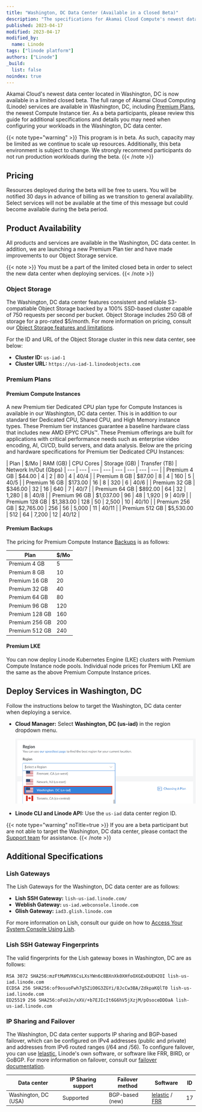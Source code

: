 ```yaml
---
title: "Washington, DC Data Center (Available in a Closed Beta)"
description: "The specifications for Akamai Cloud Compute's newest data center located in Washington, DC."
published: 2023-04-17
modified: 2023-04-17
modified_by:
  name: Linode
tags: ["linode platform"]
authors: ["Linode"]
_build:
  list: false
noindex: true
---
```


Akamai Cloud's newest data center located in Washington, DC is now available in a limited closed beta. The full range of Akamai Cloud Computing (Linode) services are available in Washington, DC, including [Premium Plans](#premium-plans), the newest Compute Instance tier. As a beta participants, please review this guide for additional specifications and details you may need when configuring your workloads in the Washington, DC data center.

{{< note type="warning" >}}
This program is in beta. As such, capacity may be limited as we continue to scale up resources. Additionally, this beta environment is subject to change. We strongly recommend participants do not run production workloads during the beta.
{{< /note >}}


## Pricing

Resources deployed during the beta will be free to users. You will be notified 30 days in advance of billing as we transition to general availability. Select services will not be available at the time of this message but could become available during the beta period.

## Product Availability

All products and services are available in the Washington, DC data center. In addition, we are launching a new Premium Plan tier and have made improvements to our Object Storage service.

{{< note >}}
You must be a part of the limited closed beta in order to select the new data center when deploying services.
{{< /note >}}

### Object Storage

The Washington, DC data center features consistent and reliable S3-compatiable Object Storage backed by a 100% SSD-based cluster capable of 750 requests per second per bucket. Object Storage includes 250 GB of storage for a pro-rated $5/month. For more information on pricing, consult our [Object Storage features and limitations](/docs/products/storage/object-storage/#pricing).

For the ID and URL of the Object Storage cluster in this new data center, see below:

- **Cluster ID:** `us-iad-1`
- **Cluster URL:** `https://us-iad-1.linodeobjects.com`

### Premium Plans

#### Premium Compute Instances

A new Premium tier Dedicated CPU plan type for Compute Instances is available in our Washington, DC data center. This is in addition to our standard tier Dedicated CPU, Shared CPU, and High Memory instance types. These Premium tier instances guarantee a baseline hardware class that includes new AMD EPYC CPUs™. These Premium offerings are built for applications with critical performance needs such as enterprise video encoding, AI, CI/CD, build servers, and data analysis. Below are the pricing and hardware specifications for Premium tier Dedicated CPU Instances:

| Plan | $/Mo | RAM (GB) | CPU Cores | Storage (GB) | Transfer (TB) | Network In/Out (Gbps)
| --- | --- | --- | --- | --- | --- | --- | --- |
| Premium 4 GB   | $44.00    | 4   | 2  | 80    | 4  | 40/4  |
| Premium 8 GB   | $87.00    | 8   | 4  | 160   | 5  | 40/5  |
| Premium 16 GB  | $173.00   | 16  | 8  | 320   | 6  | 40/6  |
| Premium 32 GB  | $346.00   | 32  | 16 | 640   | 7  | 40/7  |
| Premium 64 GB  | $892.00   | 64  | 32 | 1,280 | 8  | 40/8  |
| Premium 96 GB  | $1,037.00 | 96  | 48 | 1,920 | 9  | 40/9  |
| Premium 128 GB | $1,383.00 | 128 | 50 | 2,500 | 10 | 40/10 |
| Premium 256 GB | $2,765.00 | 256 | 56 | 5,000 | 11 | 40/11 |
| Premium 512 GB | $5,530.00 | 512 | 64 | 7,200 | 12 | 40/12 |

#### Premium Backups
The pricing for Premium Compute Instance [Backups](/docs/products/storage/backups/) is as follows:

| Plan | $/Mo |
| --- | --- |
| Premium 4 GB  | 5    |
| Premium 8 GB  | 10   |
| Premium 16 GB | 20   |
| Premium 32 GB | 40   |
| Premium 64 GB | 80   |
| Premium 96 GB | 120  |
| Premium 128 GB | 160 |
| Premium 256 GB | 200 |
| Premium 512 GB | 240 |

#### Premium LKE

You can now deploy Linode Kubernetes Engine (LKE) clusters with Premium Compute Instance node pools. Individual node prices for Premium LKE are the same as the above Premium Compute Instance prices.

## Deploy Services in Washington, DC

Follow the instructions below to target the Washington, DC data center when deploying a service.

- **Cloud Manager:** Select **Washington, DC (us-iad)** in the region dropdown menu.

    ![Screenshot of the Cloud Manager region selection dropdown menu](select-washington-dc-cloud-manager.png)

- **Linode CLI and Linode API:** Use the `us-iad` data center region ID.

{{< note type="warning" noTitle=true >}}
If you are a beta participant but are not able to target the Washington, DC data center, please contact the [Support team](https://www.linode.com/support/) for assistance.
{{< /note >}}

## Additional Specifications

### Lish Gateways

The Lish Gateways for the Washington, DC data center are as follows:

- **Lish SSH Gateway:** `lish-us-iad.linode.com/`
- **Weblish Gateway:** `us-iad.webconsole.linode.com`
- **Glish Gateway:** `iad3.glish.linode.com`

For more information on Lish, consult our guide on how to [Access Your System Console Using Lish](/docs/products/compute/compute-instances/guides/lish/).

### Lish SSH Gateway Fingerprints

The valid fingerprints for the Lish gateway boxes in Washington, DC are as follows:

```code
RSA 3072 SHA256:mzFtMaMVX6CsLXsYWn6c8BXnXk0XHfoOXGExDUEH2OI lish-us-iad.linode.com
ECDSA 256 SHA256:of9osuoFwh7g5ZiO0G3ZGYi/8JcCw3BA/ZdkpaKQlT0 lish-us-iad.linode.com
ED25519 256 SHA256:oFoUJn/xXV/+b7EJIcIt6G6hV5jXzjM/pOsoceDDOaA lish-us-iad.linode.com
```

### IP Sharing and Failover

The Washington, DC data center supports IP sharing and BGP-based failover, which can be configured on IPv4 addresses (public and private) and addresses from IPv6 routed ranges (/64 and /56). To configure failover, you can use [lelastic](https://github.com/linode/lelastic), Linode's own software, or software like FRR, BIRD, or GoBGP. For more information on failover, consult our [failover documentation](/docs/products/compute/compute-instances/guides/failover/).

| Data center | IP Sharing support | Failover method | Software | ID |
| --- | --- | --- | --- | --- |
| Washington, DC (USA) | Supported | BGP-based (new) | [lelastic](/docs/products/compute/compute-instances/guides/failover/#configure-failover) / [FRR](m/docs/products/compute/compute-instances/guides/failover-bgp-frr/) | 17 |